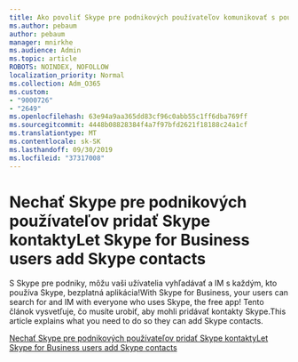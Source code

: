 ```yaml
---
title: Ako povoliť Skype pre podnikových používateľov komunikovať s používateľmi Skypu
ms.author: pebaum
author: pebaum
manager: mnirkhe
ms.audience: Admin
ms.topic: article
ROBOTS: NOINDEX, NOFOLLOW
localization_priority: Normal
ms.collection: Adm_O365
ms.custom:
- "9000726"
- "2649"
ms.openlocfilehash: 63e94a9aa365dd83cf96c0abb55c1ff6dba769ff
ms.sourcegitcommit: 4448b08828384f4a7f97bfd2621f18188c24a1cf
ms.translationtype: MT
ms.contentlocale: sk-SK
ms.lasthandoff: 09/30/2019
ms.locfileid: "37317008"
---
```

# <a name="let-skype-for-business-users-add-skype-contacts"></a><span data-ttu-id="7b57e-102">Nechať Skype pre podnikových používateľov pridať Skype kontakty</span><span class="sxs-lookup"><span data-stu-id="7b57e-102">Let Skype for Business users add Skype contacts</span></span>

<span data-ttu-id="7b57e-103">S Skype pre podniky, môžu vaši užívatelia vyhľadávať a IM s každým, kto používa Skype, bezplatná aplikácia!</span><span class="sxs-lookup"><span data-stu-id="7b57e-103">With Skype for Business, your users can search for and IM with everyone who uses Skype, the free app!</span></span> <span data-ttu-id="7b57e-104">Tento článok vysvetľuje, čo musíte urobiť, aby mohli pridávať kontakty Skype.</span><span class="sxs-lookup"><span data-stu-id="7b57e-104">This article explains what you need to do so they can add Skype contacts.</span></span>

[<span data-ttu-id="7b57e-105">Nechať Skype pre podnikových používateľov pridať Skype kontakty</span><span class="sxs-lookup"><span data-stu-id="7b57e-105">Let Skype for Business users add Skype contacts</span></span>](https://docs.microsoft.com/skypeforbusiness/set-up-skype-for-business-online/let-skype-for-business-users-add-skype-contacts)